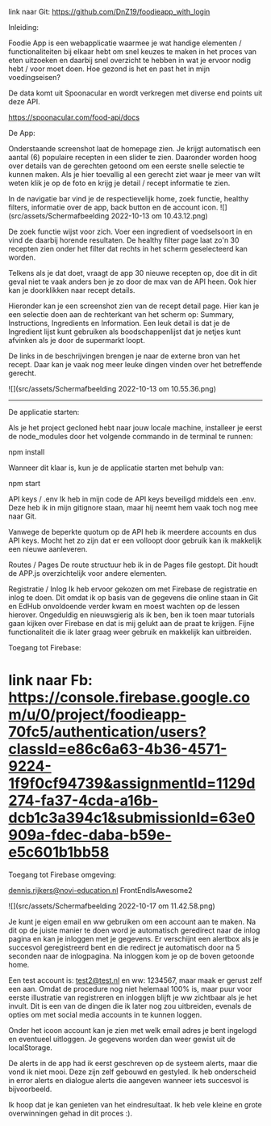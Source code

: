 link naar Git: https://github.com/DnZ19/foodieapp_with_login

Inleiding:

Foodie App is een webapplicatie waarmee je wat handige elementen / functionaliteiten bij elkaar hebt om snel keuzes te
maken in het proces van eten uitzoeken en daarbij snel overzicht te hebben in wat je ervoor nodig hebt / voor moet
doen. Hoe gezond is het en past het in mijn voedingseisen?

De data komt uit Spoonacular en wordt verkregen met diverse end points uit deze API.

https://spoonacular.com/food-api/docs

De App:

Onderstaande screenshot laat de homepage zien. Je krijgt automatisch een aantal (6) populaire recepten in een slider te
zien. Daaronder worden hoog over details van de gerechten getoond om een eerste snelle selectie te kunnen maken. Als je
hier toevallig al een gerecht ziet waar je meer van wilt weten klik je op de foto en krijg je detail / recept informatie
te zien.

In de navigatie bar vind je de respectievelijk home, zoek functie, healthy filters, informatie over de app, back button
en de account icon.
![](src/assets/Schermafbeelding 2022-10-13 om 10.43.12.png)

De zoek functie wijst voor zich. Voer een ingredient of voedselsoort in en vind de daarbij horende resultaten.
De healthy filter page laat zo'n 30 recepten zien onder het filter dat rechts in het scherm geselecteerd kan worden.

Telkens als je dat doet, vraagt de app 30 nieuwe recepten op, doe dit in dit geval niet te vaak anders ben je zo door de
max van de API heen. Ook hier kan je doorklikken naar recept details.

Hieronder kan je een screenshot zien van de recept detail page. Hier kan je een selectie doen aan de rechterkant van het
scherm op: Summary, Instructions, Ingredients en Information. Een leuk detail is dat je de Ingredient lijst kunt
gebruiken als boodschappenlijst dat je netjes kunt afvinken als je door de supermarkt loopt.

De links in de beschrijvingen brengen je naar de externe bron van het recept. Daar kan je vaak nog meer leuke dingen
vinden over het betreffende gerecht.

![](src/assets/Schermafbeelding 2022-10-13 om 10.55.36.png)

-----------------------

De applicatie starten:

Als je het project gecloned hebt naar jouw locale machine, installeer je eerst de node_modules door het volgende
commando in de terminal te runnen:

npm install

Wanneer dit klaar is, kun je de applicatie starten met behulp van:

npm start

API keys / .env
Ik heb in mijn code de API keys beveiligd middels een .env. Deze heb ik in mijn gitignore staan, maar hij neemt hem vaak
toch nog mee naar Git.

Vanwege de beperkte quotum op de API heb ik meerdere accounts en dus API keys. Mocht het zo zijn dat er een volloopt
door gebruik kan ik makkelijk een nieuwe aanleveren.

Routes / Pages
De route structuur heb ik in de Pages file gestopt. Dit houdt de APP.js overzichtelijk voor andere elementen.


Registratie / Inlog
Ik heb ervoor gekozen om met Firebase de registratie en inlog te doen. Dit omdat ik op basis van de gegevens die online
staan in Git en EdHub onvoldoende verder kwam en moest wachten op de lessen hierover. Ongeduldig en nieuwsgierig als ik
ben, ben ik toen maar tutorials gaan kijken over Firebase en dat is mij gelukt aan de praat te krijgen. Fijne
functionaliteit die ik later graag weer gebruik en makkelijk kan uitbreiden.


Toegang tot Firebase:

link naar Fb: https://console.firebase.google.com/u/0/project/foodieapp-70fc5/authentication/users?classId=e86c6a63-4b36-4571-9224-1f9f0cf94739&assignmentId=1129d274-fa37-4cda-a16b-dcb1c3a394c1&submissionId=63e0909a-fdec-daba-b59e-e5c601b1bb58
=======
Toegang tot Firebase omgeving:

dennis.rijkers@novi-education.nl
FrontEndIsAwesome2


![](src/assets/Schermafbeelding 2022-10-17 om 11.42.58.png)

Je kunt je eigen email en ww gebruiken om een account aan te maken. Na dit op de juiste manier te doen word je
automatisch geredirect naar de inlog pagina en kan je inloggen met je gegevens. Er verschijnt een alertbox als je
succesvol geregistreerd bent en die redirect je automatisch door na 5 seconden naar de inlogpagina. Na inloggen kom je
op de boven getoonde home.

Een test account is: test2@test.nl en ww: 1234567, maar maak er gerust zelf een aan. Omdat de procedure nog niet
helemaal 100% is, maar puur voor eerste illustratie van registreren en inloggen blijft je ww zichtbaar als je het
invult. Dit is een van de dingen die ik later nog zou uitbreiden, evenals de opties om met social media accounts in te
kunnen loggen.

Onder het icoon account kan je zien met welk email adres je bent ingelogd en eventueel uitloggen. Je gegevens worden dan
weer gewist uit de localStorage.

De alerts in de app had ik eerst geschreven op de systeem alerts, maar die vond ik niet mooi. Deze zijn zelf gebouwd en
gestyled. Ik heb onderscheid in error alerts en dialogue alerts die aangeven wanneer iets succesvol is bijvoorbeeld.

Ik hoop dat je kan genieten van het eindresultaat. Ik heb vele kleine en grote overwinningen gehad in dit proces :).


